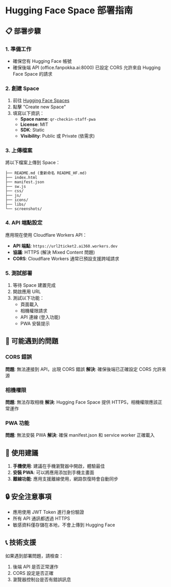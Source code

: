# Hugging Face Space 部署指南

## 📋 部署步驟

### 1. 準備工作
- 確保您有 Hugging Face 帳號
- 確保後端 API (office.fanpokka.ai:8000) 已設定 CORS 允許來自 Hugging Face Space 的請求

### 2. 創建 Space
1. 前往 [Hugging Face Spaces](https://huggingface.co/spaces)
2. 點擊 "Create new Space"
3. 填寫以下資訊：
   - **Space name**: `qr-checkin-staff-pwa`
   - **License**: MIT
   - **SDK**: Static
   - **Visibility**: Public 或 Private (依需求)

### 3. 上傳檔案
將以下檔案上傳到 Space：
```
├── README.md (重新命名 README_HF.md)
├── index.html
├── manifest.json
├── sw.js
├── css/
├── js/
├── icons/
├── libs/
└── screenshots/
```

### 4. API 端點設定
應用現在使用 Cloudflare Workers API：
- **API 端點**: `https://url2ticket2.ai360.workers.dev`
- **協議**: HTTPS (解決 Mixed Content 問題)
- **CORS**: Cloudflare Workers 通常已預設支援跨域請求

### 5. 測試部署
1. 等待 Space 建置完成
2. 開啟應用 URL
3. 測試以下功能：
   - 頁面載入
   - 相機權限請求
   - API 連線 (登入功能)
   - PWA 安裝提示

## 🔧 可能遇到的問題

### CORS 錯誤
**問題**: 無法連接到 API，出現 CORS 錯誤
**解決**: 確保後端已正確設定 CORS 允許來源

### 相機權限
**問題**: 無法存取相機
**解決**: Hugging Face Space 提供 HTTPS，相機權限應該正常運作

### PWA 功能
**問題**: 無法安裝 PWA
**解決**: 確保 manifest.json 和 service worker 正確載入

## 📱 使用建議

1. **手機使用**: 建議在手機瀏覽器中開啟，體驗最佳
2. **安裝 PWA**: 可以將應用添加到手機主畫面
3. **離線功能**: 應用支援離線使用，網路恢復時會自動同步

## 🔒 安全注意事項

- 應用使用 JWT Token 進行身份驗證
- 所有 API 通訊都透過 HTTPS
- 敏感資料僅存儲在本地，不會上傳到 Hugging Face

## 📞 技術支援

如果遇到部署問題，請檢查：
1. 後端 API 是否正常運作
2. CORS 設定是否正確
3. 瀏覽器控制台是否有錯誤訊息